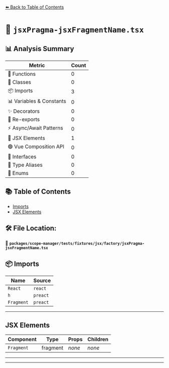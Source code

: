 [⬅️ Back to Table of Contents](../../../../../../index.md)

# 📄 `jsxPragma-jsxFragmentName.tsx`

## 📊 Analysis Summary

| Metric | Count |
|--------|-------|
| 🔧 Functions | 0 |
| 🧱 Classes | 0 |
| 📦 Imports | 3 |
| 📊 Variables & Constants | 0 |
| ✨ Decorators | 0 |
| 🔄 Re-exports | 0 |
| ⚡ Async/Await Patterns | 0 |
| 💠 JSX Elements | 1 |
| 🟢 Vue Composition API | 0 |
| 📐 Interfaces | 0 |
| 📑 Type Aliases | 0 |
| 🎯 Enums | 0 |

## 📚 Table of Contents

- [Imports](#imports)
- [JSX Elements](#jsx-elements)

## 🛠️ File Location:
📂 **`packages/scope-manager/tests/fixtures/jsx/factory/jsxPragma-jsxFragmentName.tsx`**

## 📦 Imports

| Name | Source |
|------|--------|
| `React` | `react` |
| `h` | `preact` |
| `Fragment` | `preact` |


---

## JSX Elements

| Component | Type | Props | Children |
|-----------|------|-------|----------|
| `Fragment` | fragment | *none* | *none* |


---


---